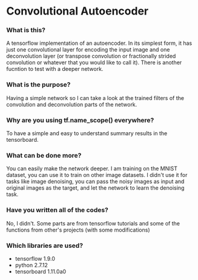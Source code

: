 # Convolutional Autoencoder

### What is this?
 A tensorflow implementation of an autoencoder. In its simplest form, it has just one convolutional layer for encoding the input image and one deconvolution layer (or transpose convolution or fractionally strided convolution or whatever that you would like to call it). There is another fucntion to test with a deeper network.

### What is the purpose?
Having a simple network so I can take a look at the trained filters of the convolution and deconvolution parts of the network.

### Why are you using tf.name_scope() everywhere?
To have a simple and easy to understand summary results in the tensorboard. 

### What can be done more?
You can easily make the network deeper. I am training on the MNIST dataset, you can use it to train on other image datasets. I didn't use it for tasks like image denoising, you can pass the noisy images as input and original images as the target, and let the network to learn the denoising task.

### Have you written all of the codes?
No, I didn't. Some parts are from tensorflow tutorials and some of the functions from other's projects (with some modifications)

### Which libraries are used?
* tensorflow 1.9.0
* python 2.7.12
* tensorboard 1.11.0a0

